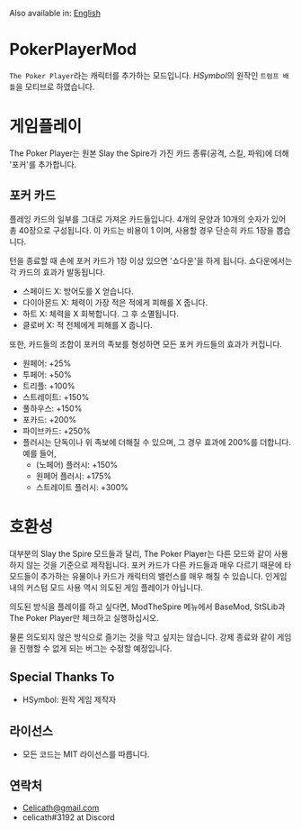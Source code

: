 Also available in: [English](README.md)

# PokerPlayerMod

`The Poker Player`라는 캐릭터를 추가하는 모드입니다. *HSymbol*의 원작인 `트럼프 배틀`을 모티브로 하였습니다.

# 게임플레이

The Poker Player는 원본 Slay the Spire가 가진 카드 종류(공격, 스킬, 파워)에 더해 '포커'를 추가합니다.

## 포커 카드
플레잉 카드의 일부를 그대로 가져온 카드들입니다. 4개의 문양과 10개의 숫자가 있어 총 40장으로 구성됩니다. 이 카드는 비용이 1 이며, 사용할 경우 단순히 카드 1장을 뽑습니다.

턴을 종료할 때 손에 포커 카드가 1장 이상 있으면 '쇼다운'을 하게 됩니다. 쇼다운에서는 각 카드의 효과가 발동됩니다.
- 스페이드 X: 방어도를 X 얻습니다.
- 다이아몬드 X: 체력이 가장 적은 적에게 피해를 X 줍니다.
- 하트 X: 체력을 X 회복합니다. 그 후 소멸됩니다.
- 클로버 X: 적 전체에게 피해를 X 줍니다.

또한, 카드들의 조합이 포커의 족보를 형성하면 모든 포커 카드들의 효과가 커집니다.
- 원페어: +25%
- 투페어: +50%
- 트리플: +100%
- 스트레이트: +150%
- 풀하우스: +150%
- 포카드: +200%
- 파이브카드: +250%
- 플러시는 단독이나 위 족보에 더해질 수 있으며, 그 경우 효과에 200%를 더합니다. 예를 들어,
  - (노페어) 플러시: +150%
  - 원페어 플러시: +175%
  - 스트레이트 플러시: +300%

# 호환성

대부분의 Slay the Spire 모드들과 달리, The Poker Player는 다른 모드와 같이 사용하지 않는 것을 기준으로 제작됩니다. 포커 카드가 다른 카드들과 매우 다르기 때문에 타 모드들이 추가하는 유물이나 카드가 캐릭터의 밸런스를 매우 해칠 수 있습니다. 인게임 내의 커스텀 모드 사용 역시 의도된 게임 플레이가 아닙니다.

의도된 방식을 플레이를 하고 싶다면, ModTheSpire 메뉴에서 BaseMod, StSLib과 The Poker Player만 체크하고 실행하십시오.

물론 의도되지 않은 방식으로 즐기는 것을 막고 싶지는 않습니다. 강제 종료와 같이 게임을 진행할 수 없게 되는 버그는 수정할 예정입니다.

## Special Thanks To
- HSymbol: 원작 게임 제작자

## 라이선스
- 모든 코드는 MIT 라이선스를 따릅니다.

## 연락처
- Celicath@gmail.com
- celicath#3192 at Discord
